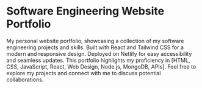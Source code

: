 # Software Engineering Website Portfolio 

My personal website portfolio, showcasing a collection of my software engineering projects and skills. 
Built with React and Tailwind CSS for a modern and responsive design. 
Deployed on Netlify for easy accessibility and seamless updates. This portfolio highlights my proficiency in 
[HTML, CSS, JavaScript, React, Web Design, Node.js, MongoDB, APIs]. Feel free to explore my projects and connect with me to discuss potential collaborations.

